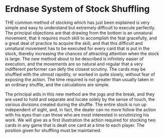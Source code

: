 # Erdnase System of Stock Shuffling

THE common method of stocking which has just been explained is very simple and easy to understand but extremely difficult to execute perfectly. The principal objections are that drawing from the bottom is an unnatural movement, that it requires much skill to accomplish the feat gracefully, and a great deal of practice to acquire the skill, and that this difficult and unnatural movement has to be executed for every card that is put in the stock, thereby increasing the chances of attracting attention when the stock is large. The new method about to be described is infinitely easier of execution, and the movements are so natural and regular that a very indifferent performer can defy the closest scrutiny. The cards may be shuffled with the utmost rapidity, or worked in quite slowly, without fear of exposing the action. The time required is not greater than usually taken in an ordinary shuffle, and the calculations are simple.

The principal aids in this new method are the jogs and the break, and they are used to hold and separate and locate solely by the sense of touch, the various divisions created during the shuffle. The entire stock is run up independent of sight, and, in fact, the dealer can no more follow the action with his eyes than can those who are most interested in scrutinizing his work. We will give as a first illustration the action required for stocking two cards in any game that is dealt one card at a time to each player. The position given for shuffling must be maintained.
